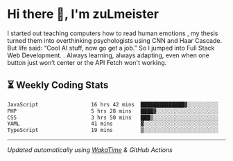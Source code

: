 # Hi there 👋, I'm zuLmeister

I started out teaching computers how to read human emotions , my thesis turned them into overthinking psychologists using CNN and Haar Cascade.
But life said: “Cool AI stuff, now go get a job.” So I jumped into Full Stack Web Development. .
Always learning, always adapting, even when one button just won’t center or the API Fetch won't working.

## ⏳ Weekly Coding Stats
<!--START_SECTION:waka-->

```txt
JavaScript                 16 hrs 42 mins  ██████████████▓░░░░░░░░░░   58.72 %
PHP                        5 hrs 28 mins   ████▓░░░░░░░░░░░░░░░░░░░░   19.22 %
CSS                        3 hrs 50 mins   ███▒░░░░░░░░░░░░░░░░░░░░░   13.48 %
YAML                       41 mins         ▓░░░░░░░░░░░░░░░░░░░░░░░░   02.45 %
TypeScript                 19 mins         ▒░░░░░░░░░░░░░░░░░░░░░░░░   01.13 %
```

<!--END_SECTION:waka-->

---
*Updated automatically using [WakaTime](https://wakatime.com/) & GitHub Actions*
